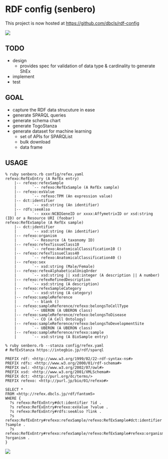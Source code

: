 # RDF config (senbero)

This project is now hosted at https://github.com/dbcls/rdf-config

![](assets/senbero-logo.png)

## TODO

* design
  * provides spec for validation of data type & cardinality to generate ShEx
* implement
* test

## GOAL

* capture the RDF data strucuture in ease
* generate SPARQL queries
* generate schema chart
* generate TogoStanza
* generate dataset for machine learning
  * set of APIs for SPARQList
  * bulk download
  * data frame

## USAGE

```
% ruby senbero.rb config/refex.yaml                                          
refexo:RefExEntry (A RefEx entry)
    |-- refexo:refexSample
    |       `-- refexo:RefExSample (A RefEx sample)
    |-- refexo:exValue
    |       `-- refexo:TPM (An expression value)
    |-- dct:identifier
    |       `-- xsd:string (An identifier)
    |-- rdfs:seeAlso
    |       `-- xxxx:NCBIGeneID or xxxx:AffymetrixID or xsd:string (ID) or a Resource URI (foobar)
refexo:RefExSample (A RefEx sample)
    |-- dct:identifier
    |       `-- xsd:string (An identifier)
    |-- refexo:organism
    |       `-- Resource (A taxonomy ID)
    |-- refexo:refexTissueClass10
    |       `-- refexo:AnatomicalClassification10 ()
    |-- refexo:refexTissueClass40
    |       `-- refexo:AnatomicalClassification40 ()
    |-- refexo:sex
    |       `-- xsd:string (Male/Female)
    |-- refexo:refexAlphabeticalUniqOrder
    |       `-- xsd:string || xsd:integer (A description || A number)
    |-- refexo:refexRefinedDescription
    |       `-- xsd:string (A description)
    |-- refexo:refexSampleCategory
    |       `-- xsd:string (A category)
    |-- refexo:sampleReference
    |       `-- blank ()
    |-- refexo:sampleReference/refexo:belongsToCellType
    |       `-- UBERON (A UBERON class)
    |-- refexo:sampleReference/refexo:belongsToDisease
    |       `-- CO (A Cell Ontology)
    |-- refexo:sampleReference/refexo:belongsToDevelopmentSite
    |       `-- UBERON (A UBERON class)
    |-- refexo:sampleReference/refexo:sample
    |       `-- xsd:string (A BioSample entry)

% ruby senbero.rb --stanza config/refex.yaml
# RefExStanza https://integbio.jp/rdf/sparql

PREFIX rdf: <http://www.w3.org/1999/02/22-rdf-syntax-ns#>
PREFIX rdfs: <http://www.w3.org/2000/01/rdf-schema#>
PREFIX owl: <http://www.w3.org/2002/07/owl#>
PREFIX xsd: <http://www.w3.org/2001/XMLSchema#>
PREFIX dct: <http://purl.org/dc/terms/>
PREFIX refexo: <http://purl.jp/bio/01/refexo#>

SELECT *
FROM <http://refex.dbcls.jp/rdf/fantom5>
WHERE {
  ?s refexo:RefExEntry#dct:identifier ?id .
  ?s refexo:RefExEntry#refexo:exValue ?value .
  ?s refexo:RefExEntry#rdfs:seeAlso ?link .
  ?s refexo:RefExEntry#refexo:refexSample/refexo:RefExSample#dct:identifier ?sample .
  ?s refexo:RefExEntry#refexo:refexSample/refexo:RefExSample#refexo:organism ?organism .
}
```

![](http://www.dehara.com/contents/wp-content/uploads/2015/03/77c650a3c5c6436250d4c40955f96bf1-354x500.jpg)

